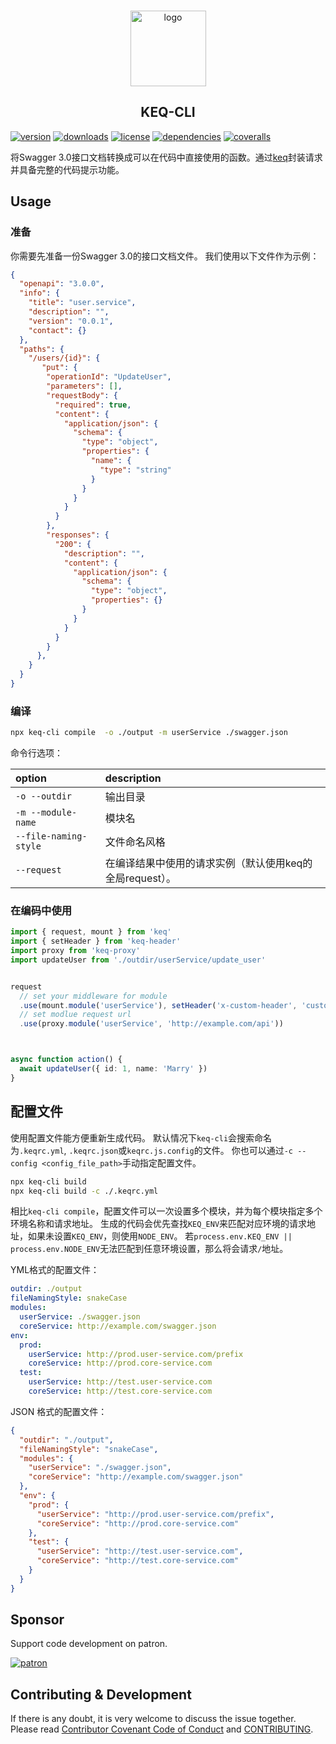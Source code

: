 <!-- title -->
<p align="center" style="padding-top: 41px">
  <img src="../../images/logo.svg?sanitize=true" width="121" alt="logo" />
</p>

<h2 align="center" style="text-align: center">KEQ-CLI</h1>
<!-- title -->

[![version](https://img.shields.io/npm/v/keq-cli.svg?style=flat-square)](https://www.npmjs.com/package/keq-cli)
[![downloads](https://img.shields.io/npm/dm/keq-cli.svg?style=flat-square)](https://www.npmjs.com/package/keq-cli)
[![license](https://img.shields.io/npm/l/keq-cli.svg?style=flat-square)](https://www.npmjs.com/package/keq-cli)
[![dependencies](https://img.shields.io/david/keq-request/keq-cli.svg?style=flat-square)](https://www.npmjs.com/package/keq-cli)
[![coveralls](https://img.shields.io/coveralls/github/keq-request/keq-cli.svg?style=flat-square)](https://coveralls.io/github/keq-request/keq-cli)



<!-- description -->
将Swagger 3.0接口文档转换成可以在代码中直接使用的函数。通过[keq](https://github.com/keq-request/keq)封装请求并具备完整的代码提示功能。
<!-- description -->

## Usage

<!-- usage -->

### 准备

你需要先准备一份Swagger 3.0的接口文档文件。
我们使用以下文件作为示例：

```json
{
  "openapi": "3.0.0",
  "info": {
    "title": "user.service",
    "description": "",
    "version": "0.0.1",
    "contact": {}
  },
  "paths": {
    "/users/{id}": {
       "put": {
        "operationId": "UpdateUser",
        "parameters": [],
        "requestBody": {
          "required": true,
          "content": {
            "application/json": {
              "schema": {
                "type": "object",
                "properties": {
                  "name": {
                    "type": "string"
                  }
                }
              }
            }
          }
        },
        "responses": {
          "200": {
            "description": "",
            "content": {
              "application/json": {
                "schema": {
                  "type": "object",
                  "properties": {}
                }
              }
            }
          }
        }
      },
    }
  }
}
```

### 编译


```bash
npx keq-cli compile  -o ./output -m userService ./swagger.json
```


命令行选项：

 option                | description
:----------------------|:------------------------
 `-o --outdir`         | 输出目录
 `-m --module-name`    | 模块名
 `--file-naming-style` | 文件命名风格
 `--request`           | 在编译结果中使用的请求实例（默认使用keq的全局request）。

### 在编码中使用

```typescript
import { request, mount } from 'keq'
import { setHeader } from 'keq-header'
import proxy from 'keq-proxy'
import updateUser from './outdir/userService/update_user'


request
  // set your middleware for module
  .use(mount.module('userService'), setHeader('x-custom-header', 'custom_value'))
  // set modlue request url
  .use(proxy.module('userService', 'http://example.com/api'))



async function action() {
  await updateUser({ id: 1, name: 'Marry' })
}
```
<!-- usage -->

<!-- addition -->
## 配置文件


使用配置文件能方便重新生成代码。
默认情况下`keq-cli`会搜索命名为`.keqrc.yml`, `.keqrc.json`或`keqrc.js.config`的文件。
你也可以通过`-c --config <config_file_path>`手动指定配置文件。

```bash
npx keq-cli build
npx keq-cli build -c ./.keqrc.yml
```

相比`keq-cli compile`，配置文件可以一次设置多个模块，并为每个模块指定多个环境名称和请求地址。
生成的代码会优先查找`KEQ_ENV`来匹配对应环境的请求地址，如果未设置`KEQ_ENV`，则使用`NODE_ENV`。
若`process.env.KEQ_ENV || process.env.NODE_ENV`无法匹配到任意环境设置，那么将会请求`/`地址。


YML格式的配置文件：

```yml
outdir: ./output
fileNamingStyle: snakeCase
modules:
  userService: ./swagger.json
  coreService: http://example.com/swagger.json
env:
  prod:
    userService: http://prod.user-service.com/prefix
    coreService: http://prod.core-service.com
  test:
    userService: http://test.user-service.com
    coreService: http://test.core-service.com
```

JSON 格式的配置文件：

```json
{
  "outdir": "./output",
  "fileNamingStyle": "snakeCase",
  "modules": {
    "userService": "./swagger.json",
    "coreService": "http://example.com/swagger.json"
  },
  "env": {
    "prod": {
      "userService": "http://prod.user-service.com/prefix",
      "coreService": "http://prod.core-service.com"
    },
    "test": {
      "userService": "http://test.user-service.com",
      "coreService": "http://test.core-service.com"
    }
  }
}
```
<!-- addition -->

## Sponsor

Support code development on patron.

[![patron](https://c5.patreon.com/external/logo/become_a_patron_button@2x.png)](https://www.patreon.com/bePatron?u=22478507)

## Contributing & Development

If there is any doubt, it is very welcome to discuss the issue together.
Please read [Contributor Covenant Code of Conduct](.github/CODE_OF_CONDUCT.md) and [CONTRIBUTING](.github/CONTRIBUTING.md).

